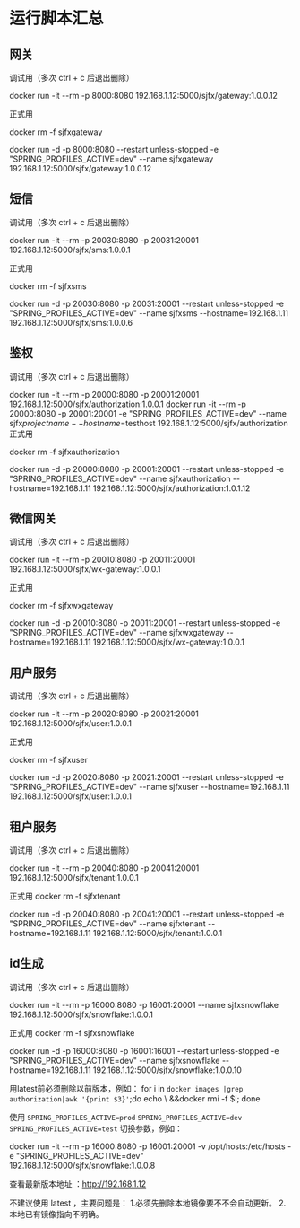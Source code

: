 # 运行脚本汇总

## 网关
调试用（多次 ctrl + c 后退出删除）

docker run -it --rm -p 8000:8080 192.168.1.12:5000/sjfx/gateway:1.0.0.12

正式用

docker rm -f sjfxgateway

docker run -d -p 8000:8080 --restart unless-stopped  -e "SPRING_PROFILES_ACTIVE=dev"  --name sjfxgateway 192.168.1.12:5000/sjfx/gateway:1.0.0.12

## 短信
调试用（多次 ctrl + c 后退出删除）

docker run -it --rm -p 20030:8080 -p 20031:20001 192.168.1.12:5000/sjfx/sms:1.0.0.1

正式用

docker rm -f sjfxsms

docker run -d -p 20030:8080 -p 20031:20001 --restart unless-stopped -e "SPRING_PROFILES_ACTIVE=dev" --name sjfxsms --hostname=192.168.1.11 192.168.1.12:5000/sjfx/sms:1.0.0.6

## 鉴权
调试用（多次 ctrl + c 后退出删除）

docker run -it --rm -p 20000:8080 -p 20001:20001 192.168.1.12:5000/sjfx/authorization:1.0.0.1
docker run -it --rm -p 20000:8080 -p 20001:20001 -e "SPRING_PROFILES_ACTIVE=dev" --name sjfx$projectname --hostname=$testhost 192.168.1.12:5000/sjfx/authorization
正式用

docker rm -f sjfxauthorization

docker run -d -p 20000:8080 -p 20001:20001 --restart unless-stopped -e "SPRING_PROFILES_ACTIVE=dev" --name sjfxauthorization --hostname=192.168.1.11 192.168.1.12:5000/sjfx/authorization:1.0.1.12

## 微信网关
调试用（多次 ctrl + c 后退出删除）

docker run -it --rm -p 20010:8080 -p 20011:20001 192.168.1.12:5000/sjfx/wx-gateway:1.0.0.1

正式用

docker rm -f sjfxwxgateway

docker run -d -p 20010:8080 -p 20011:20001 --restart unless-stopped -e "SPRING_PROFILES_ACTIVE=dev"  --name sjfxwxgateway --hostname=192.168.1.11   192.168.1.12:5000/sjfx/wx-gateway:1.0.0.1 

## 用户服务
调试用（多次 ctrl + c 后退出删除）

docker run -it --rm -p 20020:8080 -p 20021:20001 192.168.1.12:5000/sjfx/user:1.0.0.1

正式用

docker rm -f sjfxuser

docker run -d -p 20020:8080 -p 20021:20001 --restart unless-stopped -e "SPRING_PROFILES_ACTIVE=dev" --name sjfxuser --hostname=192.168.1.11 192.168.1.12:5000/sjfx/user:1.0.0.1

## 租户服务
调试用（多次 ctrl + c 后退出删除）

docker run -it --rm -p 20040:8080 -p 20041:20001 192.168.1.12:5000/sjfx/tenant:1.0.0.1

正式用
docker rm -f sjfxtenant

docker run -d -p 20040:8080 -p 20041:20001  --restart unless-stopped  -e "SPRING_PROFILES_ACTIVE=dev" --name sjfxtenant --hostname=192.168.1.11 192.168.1.12:5000/sjfx/tenant:1.0.0.1

## id生成
调试用（多次 ctrl + c 后退出删除）

docker run -it --rm -p 16000:8080 -p 16001:20001 --name sjfxsnowflake 192.168.1.12:5000/sjfx/snowflake:1.0.0.1

正式用
docker rm -f sjfxsnowflake

docker run -d -p 16000:8080 -p 16001:16001  --restart unless-stopped -e "SPRING_PROFILES_ACTIVE=dev" --name sjfxsnowflake --hostname=192.168.1.11 192.168.1.12:5000/sjfx/snowflake:1.0.0.10


用latest前必须删除以前版本，例如：
for i in  `docker images |grep authorization|awk '{print $3}'`;do echo \ &&docker rmi -f $i; done


使用
`SPRING_PROFILES_ACTIVE=prod`
`SPRING_PROFILES_ACTIVE=dev`
`SPRING_PROFILES_ACTIVE=test`
切换参数，例如：

docker run -it --rm  -p 16000:8080 -p 16001:20001 -v /opt/hosts:/etc/hosts -e "SPRING_PROFILES_ACTIVE=dev" 192.168.1.12:5000/sjfx/snowflake:1.0.0.8


查看最新版本地址 ：http://192.168.1.12

不建议使用 	latest ，主要问题是：
1.必须先删除本地镜像要不不会自动更新。
2.本地已有镜像指向不明确。
